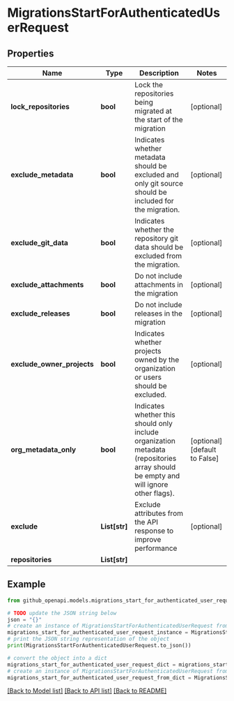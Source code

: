 # MigrationsStartForAuthenticatedUserRequest


## Properties

Name | Type | Description | Notes
------------ | ------------- | ------------- | -------------
**lock_repositories** | **bool** | Lock the repositories being migrated at the start of the migration | [optional] 
**exclude_metadata** | **bool** | Indicates whether metadata should be excluded and only git source should be included for the migration. | [optional] 
**exclude_git_data** | **bool** | Indicates whether the repository git data should be excluded from the migration. | [optional] 
**exclude_attachments** | **bool** | Do not include attachments in the migration | [optional] 
**exclude_releases** | **bool** | Do not include releases in the migration | [optional] 
**exclude_owner_projects** | **bool** | Indicates whether projects owned by the organization or users should be excluded. | [optional] 
**org_metadata_only** | **bool** | Indicates whether this should only include organization metadata (repositories array should be empty and will ignore other flags). | [optional] [default to False]
**exclude** | **List[str]** | Exclude attributes from the API response to improve performance | [optional] 
**repositories** | **List[str]** |  | 

## Example

```python
from github_openapi.models.migrations_start_for_authenticated_user_request import MigrationsStartForAuthenticatedUserRequest

# TODO update the JSON string below
json = "{}"
# create an instance of MigrationsStartForAuthenticatedUserRequest from a JSON string
migrations_start_for_authenticated_user_request_instance = MigrationsStartForAuthenticatedUserRequest.from_json(json)
# print the JSON string representation of the object
print(MigrationsStartForAuthenticatedUserRequest.to_json())

# convert the object into a dict
migrations_start_for_authenticated_user_request_dict = migrations_start_for_authenticated_user_request_instance.to_dict()
# create an instance of MigrationsStartForAuthenticatedUserRequest from a dict
migrations_start_for_authenticated_user_request_from_dict = MigrationsStartForAuthenticatedUserRequest.from_dict(migrations_start_for_authenticated_user_request_dict)
```
[[Back to Model list]](../README.md#documentation-for-models) [[Back to API list]](../README.md#documentation-for-api-endpoints) [[Back to README]](../README.md)


